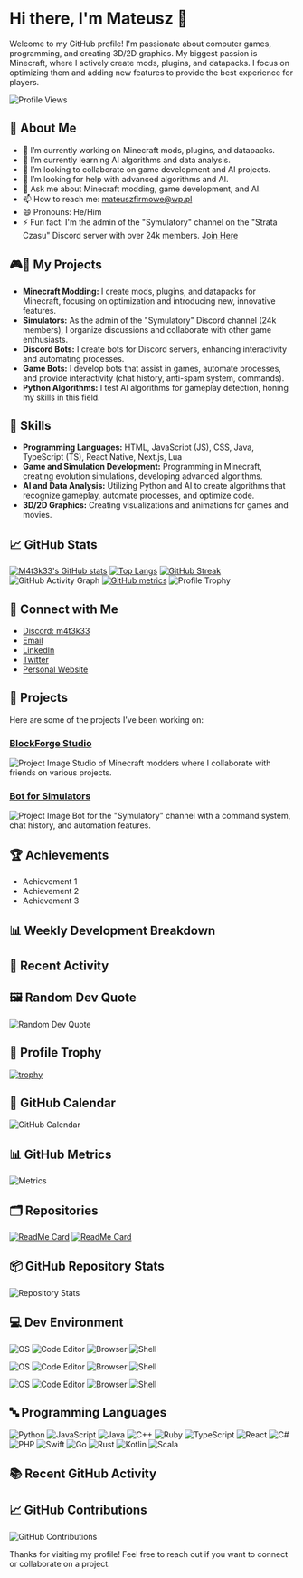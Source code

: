 # Hi there, I'm Mateusz 👋

Welcome to my GitHub profile! I'm passionate about computer games, programming, and creating 3D/2D graphics. My biggest passion is Minecraft, where I actively create mods, plugins, and datapacks. I focus on optimizing them and adding new features to provide the best experience for players.

![Profile Views](https://komarev.com/ghpvc/?username=M4t3k33&color=blue)

## 🚀 About Me
- 🔭 I’m currently working on Minecraft mods, plugins, and datapacks.
- 🌱 I’m currently learning AI algorithms and data analysis.
- 👯 I’m looking to collaborate on game development and AI projects.
- 🤔 I’m looking for help with advanced algorithms and AI.
- 💬 Ask me about Minecraft modding, game development, and AI.
- 📫 How to reach me: [mateuszfirmowe@wp.pl](mailto:mateuszfirmowe@wp.pl)
- 😄 Pronouns: He/Him
- ⚡ Fun fact: I'm the admin of the "Symulatory" channel on the "Strata Czasu" Discord server with over 24k members. [Join Here](https://discord.gg/z7ReWdVjeU)

## 🎮🔧 My Projects
- **Minecraft Modding:** I create mods, plugins, and datapacks for Minecraft, focusing on optimization and introducing new, innovative features.
- **Simulators:** As the admin of the "Symulatory" Discord channel (24k members), I organize discussions and collaborate with other game enthusiasts.
- **Discord Bots:** I create bots for Discord servers, enhancing interactivity and automating processes.
- **Game Bots:** I develop bots that assist in games, automate processes, and provide interactivity (chat history, anti-spam system, commands).
- **Python Algorithms:** I test AI algorithms for gameplay detection, honing my skills in this field.

## 🚀 Skills
- **Programming Languages:** HTML, JavaScript (JS), CSS, Java, TypeScript (TS), React Native, Next.js, Lua
- **Game and Simulation Development:** Programming in Minecraft, creating evolution simulations, developing advanced algorithms.
- **AI and Data Analysis:** Utilizing Python and AI to create algorithms that recognize gameplay, automate processes, and optimize code.
- **3D/2D Graphics:** Creating visualizations and animations for games and movies.

## 📈 GitHub Stats
[![M4t3k33's GitHub stats](https://github-readme-stats.vercel.app/api?username=M4t3k33&show_icons=true&theme=radical)](https://github.com/anuraghazra/github-readme-stats)
[![Top Langs](https://github-readme-stats.vercel.app/api/top-langs/?username=M4t3k33&layout=compact&theme=radical)](https://github.com/anuraghazra/github-readme-stats)
[![GitHub Streak](https://streak-stats.demolab.com?user=M4t3k33&theme=radical)](https://git.io/streak-stats)
![GitHub Activity Graph](https://activity-graph.herokuapp.com/graph?username=M4t3k33&theme=radical)
[![GitHub metrics](https://metrics.lecoq.io/M4t3k33)](https://github.com/lowlighter/metrics)
![Profile Trophy](https://github-profile-trophy.vercel.app/?username=M4t3k33&theme=radical&no-frame=true)

## 💼 Connect with Me
- [Discord: m4t3k33](https://discord.com)
- [Email](mailto:mateuszfirmowe@wp.pl)
- [LinkedIn](https://www.linkedin.com/in/your-profile)
- [Twitter](https://twitter.com/your-profile)
- [Personal Website](http://yourwebsite.com)

## 🚀 Projects
Here are some of the projects I've been working on:

### [BlockForge Studio](link-to-project)
![Project Image](link-to-image)
Studio of Minecraft modders where I collaborate with friends on various projects.

### [Bot for Simulators](link-to-project)
![Project Image](link-to-image)
Bot for the "Symulatory" channel with a command system, chat history, and automation features.

## 🏆 Achievements
- Achievement 1
- Achievement 2
- Achievement 3

## 📊 Weekly Development Breakdown
<!--START_SECTION:waka-->
<!--END_SECTION:waka-->

## 📜 Recent Activity
<!--START_SECTION:activity-->
<!--END_SECTION:activity-->

## 🖼️ Random Dev Quote
![Random Dev Quote](https://quotes-github-readme.vercel.app/api?type=horizontal&theme=radical)

## 🎨 Profile Trophy
[![trophy](https://github-profile-trophy.vercel.app/?username=M4t3k33&theme=radical&no-frame=true)](https://github.com/ryo-ma/github-profile-trophy)

## 📅 GitHub Calendar
![GitHub Calendar](https://github-readme-streak-stats.herokuapp.com/?user=M4t3k33&theme=radical)

## 📊 GitHub Metrics
![Metrics](https://github.com/M4t3k33/M4t3k33/blob/main/github-metrics.svg)

## 🗂️ Repositories
[![ReadMe Card](https://github-readme-stats.vercel.app/api/pin/?username=M4t3k33&repo=repo-name&theme=radical)](https://github.com/M4t3k33/repo-name)
[![ReadMe Card](https://github-readme-stats.vercel.app/api/pin/?username=M4t3k33&repo=repo-name&theme=radical)](https://github.com/M4t3k33/repo-name)

## 📦 GitHub Repository Stats
![Repository Stats](https://github-contributor-stats.vercel.app/api?username=M4t3k33&theme=radical)

## 💻 Dev Environment
![OS](https://img.shields.io/badge/OS-Windows%2010-blue?style=flat&logo=windows&logoColor=white)
![Code Editor](https://img.shields.io/badge/Editor-VS%20Code-blue?style=flat&logo=visual-studio-code&logoColor=white)
![Browser](https://img.shields.io/badge/Browser-Chrome-blue?style=flat&logo=google-chrome&logoColor=white)
![Shell](https://img.shields.io/badge/Shell-PowerShell-blue?style=flat&logo=powershell&logoColor=white)

![OS](https://img.shields.io/badge/OS-Ubuntu-blue?style=flat&logo=ubuntu&logoColor=white)
![Code Editor](https://img.shields.io/badge/Editor-IntelliJ%20IDEA-blue?style=flat&logo=intellij-idea&logoColor=white)
![Browser](https://img.shields.io/badge/Browser-Firefox-blue?style=flat&logo=firefox&logoColor=white)
![Shell](https://img.shields.io/badge/Shell-Zsh-blue?style=flat&logo=gnu-bash&logoColor=white)

![OS](https://img.shields.io/badge/OS-MacOS-blue?style=flat&logo=apple&logoColor=white)
![Code Editor](https://img.shields.io/badge/Editor-Sublime%20Text-blue?style=flat&logo=sublime-text&logoColor=white)
![Browser](https://img.shields.io/badge/Browser-Safari-blue?style=flat&logo=safari&logoColor=white)
![Shell](https://img.shields.io/badge/Shell-Bash-blue?style=flat&logo=gnu-bash&logoColor=white)

## 🔤 Programming Languages
![Python](https://img.shields.io/badge/Python-blue?style=flat&logo=python&logoColor=white)
![JavaScript](https://img.shields.io/badge/JavaScript-blue?style=flat&logo=javascript&logoColor=white)
![Java](https://img.shields.io/badge/Java-blue?style=flat&logo=java&logoColor=white)
![C++](https://img.shields.io/badge/C++-blue?style=flat&logo=cplusplus&logoColor=white)
![Ruby](https://img.shields.io/badge/Ruby-blue?style=flat&logo=ruby&logoColor=white)
![TypeScript](https://img.shields.io/badge/TypeScript-blue?style=flat&logo=typescript&logoColor=white)
![React](https://img.shields.io/badge/React-blue?style=flat&logo=react&logoColor=white)
![C#](https://img.shields.io/badge/C%23-blue?style=flat&logo=csharp&logoColor=white)
![PHP](https://img.shields.io/badge/PHP-blue?style=flat&logo=php&logoColor=white)
![Swift](https://img.shields.io/badge/Swift-blue?style=flat&logo=swift&logoColor=white)
![Go](https://img.shields.io/badge/Go-blue?style=flat&logo=go&logoColor=white)
![Rust](https://img.shields.io/badge/Rust-blue?style=flat&logo=rust&logoColor=white)
![Kotlin](https://img.shields.io/badge/Kotlin-blue?style=flat&logo=kotlin&logoColor=white)
![Scala](https://img.shields.io/badge/Scala-blue?style=flat&logo=scala&logoColor=white)

## 📚 Recent GitHub Activity
<!--START_SECTION:recent-activity-->
<!--END_SECTION:recent-activity-->

## 📈 GitHub Contributions
![GitHub Contributions](https://github-contributions-api.herokuapp.com/api/v1/M4t3k33)

Thanks for visiting my profile! Feel free to reach out if you want to connect or collaborate on a project.
